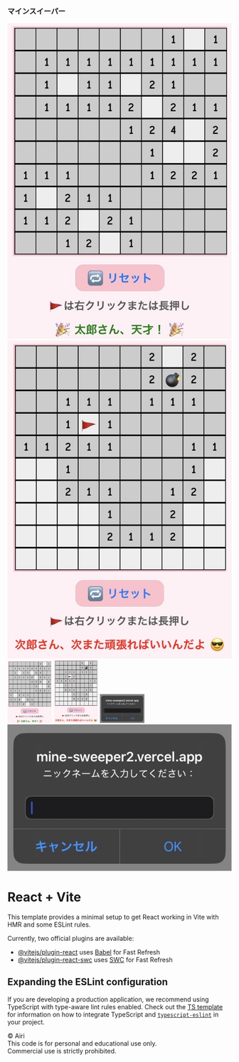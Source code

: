 ### マインスイーパー

![勝利時の画面](./taro-genius.jpg)  
![失敗時の画面](./jiro-try-again.jpg)  
<img src="./taro-genius.jpg" width="100" />
<img src="./jiro-try-again.jpg" width="100" />
<img src="./nickname-input.jpg" width="100" />
![ニックネーム記録](./nickname-input.jpg)







# React + Vite

This template provides a minimal setup to get React working in Vite with HMR and some ESLint rules.

Currently, two official plugins are available:

- [@vitejs/plugin-react](https://github.com/vitejs/vite-plugin-react/blob/main/packages/plugin-react) uses [Babel](https://babeljs.io/) for Fast Refresh
- [@vitejs/plugin-react-swc](https://github.com/vitejs/vite-plugin-react/blob/main/packages/plugin-react-swc) uses [SWC](https://swc.rs/) for Fast Refresh

## Expanding the ESLint configuration

If you are developing a production application, we recommend using TypeScript with type-aware lint rules enabled. Check out the [TS template](https://github.com/vitejs/vite/tree/main/packages/create-vite/template-react-ts) for information on how to integrate TypeScript and [`typescript-eslint`](https://typescript-eslint.io) in your project.


© Airi  
This code is for personal and educational use only.  
Commercial use is strictly prohibited.
